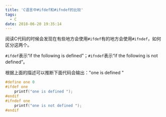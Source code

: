 ```yaml
---
title: 'C语言中#ifdef和#ifndef的比较'
tags:
  - C
date: 2018-06-20 19:35:14
---
```



阅读C代码的时候会发现在有些地方会使用`#ifdef`有的地方会使用`#ifndef`，如何区分这两个。

`#ifdef`表示“if the following is defined”；`#ifndef`表示“if the following is not defined”。

根据上面的描述可以推断下面代码会输出："one is defined "

```C
#define one 0
#ifdef one
    printf("one is defined ");
#endif
#ifndef one
    printf("one is not defined ");
#endif
```
